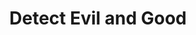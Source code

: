 ---
title: "Detect Evil and Good"
permalink: /spells/detect-evil-and-good/
tags:
  - Spell
  - 1st Level
  - Divination
available_for:
  - Cleric
  - Paladin
level: "1st Level"
school: "Divination"
area: "30 ft"
shape: "Sphere"
comp:
  - V
  - S
duration: "10 Minutes"
concentration: true
description: |
  For the duration, you know if there is an aberration, celestial, elemental, fey, fiend, or undead within 30 feet of you, as well as where the creature is located. Similarly, you know if there is a place or object within 30 feet of you that has been magically consecrated or desecrated.

  The spell can penetrate most barriers, but it is blocked by 1 foot of stone, 1 inch of common metal, a thin sheet of lead, or 3 feet of wood or dirt.
excerpt: "For the duration, you know if there is an aberration, celestial, elemental, fey, fiend, or undead within 30 feet of you, as well as where the creature is located."
source: "Basic Rules"
---